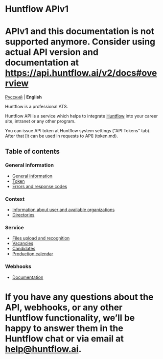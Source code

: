 # Huntflow APIv1

# APIv1 and this documentation is not supported anymore. Consider using actual API version and documentation at https://api.huntflow.ai/v2/docs#overview

[Русский](../README.md) | **English** 

Huntflow is a professional ATS.

Huntflow API is a service which helps to integrate [Huntflow](https://huntflow.ru) into your career site, intranet or any other program. 

You can issue API token at Huntflow system settings ("API Tokens" tab). After that [it can be used in requests to API]
(token.md).


<a name="toc"></a>
## Table of contents

<a name="general"></a>
### General information

* [General information](general.md)
* [Token](token.md)
* [Errors and response codes](errors.md)

<a name="context"></a>
### Context

* [Information about user and available organizations](user.md)
* [Directories](dicts.md)

<a name="service"></a>
### Service

* [Files upload and recognition](upload.md)
* [Vacancies](vacancies.md)
* [Candidates](applicants.md)
* [Production calendar](production_calendar.md)

<a name="webhooks"></a>
### Webhooks

* [Documentation](webhooks.md)

# If you have any questions about the API, webhooks, or any other Huntflow functionality, we’ll be happy to answer them in the Huntflow chat or via email at help@huntflow.ai.
